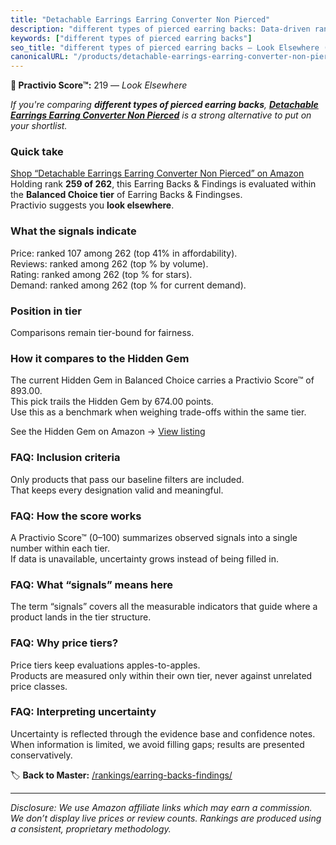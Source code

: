 ```yaml
---
title: "Detachable Earrings Earring Converter Non Pierced"
description: "different types of pierced earring backs: Data-driven ranking using the Practivio Score™. Positioned by quality, value, demand, findability, momentum."
keywords: ["different types of pierced earring backs"]
seo_title: "different types of pierced earring backs — Look Elsewhere (2025)"
canonicalURL: "/products/detachable-earrings-earring-converter-non-pierced-B0FCRG6X34/"
---
```


**🚫 Practivio Score™:** 219 — _Look Elsewhere_


*If you're comparing **different types of pierced earring backs**, **[Detachable Earrings Earring Converter Non Pierced](https://www.amazon.com/dp/B0FCRG6X34?tag=practivio-20)** is a strong alternative to put on your shortlist.*
### Quick take
[Shop “Detachable Earrings Earring Converter Non Pierced” on Amazon](https://www.amazon.com/dp/B0FCRG6X34?tag=practivio-20)
Holding rank **259 of 262**, this Earring Backs & Findings is evaluated within the **Balanced Choice tier** of Earring Backs & Findingses.  
Practivio suggests you **look elsewhere**.

### What the signals indicate
Price: ranked 107 among 262 (top 41% in affordability).  
Reviews: ranked  among 262 (top % by volume).  
Rating: ranked  among 262 (top % for stars).  
Demand: ranked  among 262 (top % for current demand).

### Position in tier
Comparisons remain tier-bound for fairness.

### How it compares to the Hidden Gem
The current Hidden Gem in Balanced Choice carries a Practivio Score™ of 893.00.  
This pick trails the Hidden Gem by 674.00 points.  
Use this as a benchmark when weighing trade-offs within the same tier.  

See the Hidden Gem on Amazon → [View listing](https://www.amazon.com/dp/B083428HLR?tag=practivio-20)

### FAQ: Inclusion criteria
Only products that pass our baseline filters are included.  
That keeps every designation valid and meaningful.

### FAQ: How the score works
A Practivio Score™ (0–100) summarizes observed signals into a single number within each tier.  
If data is unavailable, uncertainty grows instead of being filled in.

### FAQ: What “signals” means here
The term “signals” covers all the measurable indicators that guide where a product lands in the tier structure.

### FAQ: Why price tiers?
Price tiers keep evaluations apples-to-apples.  
Products are measured only within their own tier, never against unrelated price classes.

### FAQ: Interpreting uncertainty
Uncertainty is reflected through the evidence base and confidence notes.  
When information is limited, we avoid filling gaps; results are presented conservatively.


🏷️ **Back to Master:** [/rankings/earring-backs-findings/](/rankings/earring-backs-findings/)

---
_Disclosure: We use Amazon affiliate links which may earn a commission. We don’t display live prices or review counts. Rankings are produced using a consistent, proprietary methodology._
